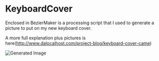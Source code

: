 # KeyboardCover

Enclosed in BezierMaker is a processing script that I used to generate a picture to put on my new keyboard cover. 

A more full explanation plus pictures is here(http://www.dalocalhost.com/project-blog/keyboard-cover-came)

![Generated Image](https://preview.ibb.co/jKGjwQ/Keyboard_Cover.png "Generated Image")
